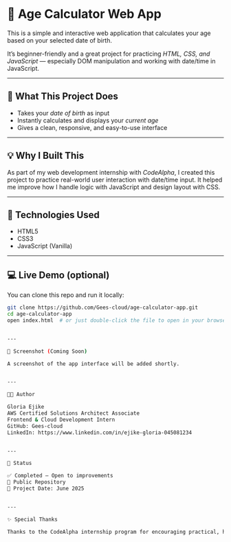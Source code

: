 # 🧮 Age Calculator Web App

This is a simple and interactive web application that calculates your age based on your selected date of birth.

It’s beginner-friendly and a great project for practicing *HTML, CSS, and JavaScript* — especially DOM manipulation and working with date/time in JavaScript.

---

## 🌟 What This Project Does

- Takes your *date of birth* as input
- Instantly calculates and displays your *current age*
- Gives a clean, responsive, and easy-to-use interface

---

## 💡 Why I Built This

As part of my web development internship with *CodeAlpha*, I created this project to practice real-world user interaction with date/time input. It helped me improve how I handle logic with JavaScript and design layout with CSS.

---

## 🔧 Technologies Used

- HTML5  
- CSS3  
- JavaScript (Vanilla)

---

## 💻 Live Demo (optional)

You can clone this repo and run it locally:

```bash
git clone https://github.com/Gees-cloud/age-calculator-app.git
cd age-calculator-app
open index.html  # or just double-click the file to open in your browser


---

📸 Screenshot (Coming Soon)

A screenshot of the app interface will be added shortly.


---

👩‍💻 Author

Gloria Ejike
AWS Certified Solutions Architect Associate
Frontend & Cloud Development Intern
GitHub: Gees-cloud
LinkedIn: https://www.linkedin.com/in/ejike-gloria-045081234


---

📌 Status

✅ Completed — Open to improvements
📂 Public Repository
📅 Project Date: June 2025


---

✨ Special Thanks

Thanks to the CodeAlpha internship program for encouraging practical, hands-on web development projects that bridge learning with real implementation.
